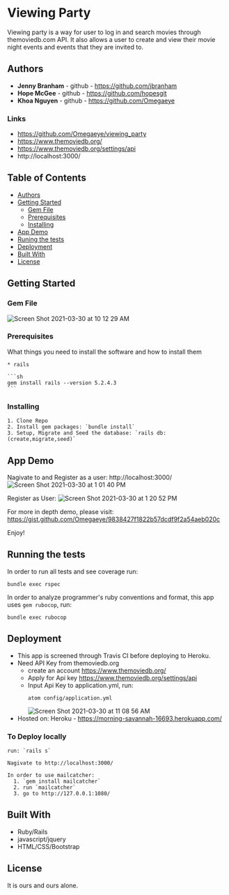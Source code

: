 # Viewing Party

Viewing party is a way for user to log in and search movies through themoviedb.com API. It also allows a user to create and view their movie night events and events that they are invited to.

## Authors

- **Jenny Branham** - github - https://github.com/jbranham
- **Hope McGee** - github - https://github.com/hopesgit
- **Khoa Nguyen** - github - https://github.com/Omegaeye

### Links
  * https://github.com/Omegaeye/viewing_party
  * https://www.themoviedb.org/
  * https://www.themoviedb.org/settings/api
  * http://localhost:3000/
## Table of Contents

  - [Authors](#authors)
  - [Getting Started](#getting-started)
    - [Gem File](#gem-file)
    - [Prerequisites](#prerequisites)
    - [Installing](#installing)
  - [App Demo](#app-demo)
  - [Runing the tests](#running-the-tests)
  - [Deployment](#deployment)
  - [Built With](#built-with)
  - [License](#license)

## Getting Started

### Gem File

![Screen Shot 2021-03-30 at 10 12 29 AM](https://user-images.githubusercontent.com/46826902/113021261-a4938d80-9140-11eb-8b2e-b2e15cec2f0a.png)


### Prerequisites

What things you need to install the software and how to install them

    * rails

    ```sh
    gem install rails --version 5.2.4.3
    ```

### Installing

    1. Clone Repo
    2. Install gem packages: `bundle install`
    3. Setup, Migrate and Seed the database: `rails db:(create,migrate,seed)`

## App Demo

Nagivate to and Register as a user: http://localhost:3000/
![Screen Shot 2021-03-30 at 1 01 40 PM](https://user-images.githubusercontent.com/46826902/113042806-da447080-9158-11eb-8e21-b7499ea825ac.png)

Register as User:
![Screen Shot 2021-03-30 at 1 20 52 PM](https://user-images.githubusercontent.com/46826902/113044403-d1ed3500-915a-11eb-8b2f-f238b602f5d6.png)

For more in depth demo, please visit: https://gist.github.com/Omegaeye/9838427f1822b57dcdf9f2a54aeb020c

Enjoy!


## Running the tests

In order to run all tests and see coverage run:

```
bundle exec rspec
```

In order to analyze programmer's ruby conventions and format, this app uses `gem rubocop`, run:

```
bundle exec rubocop
```

## Deployment
  * This app is screened through Travis CI before deploying to Heroku.
  * Need API Key from themoviedb.org
      * create an account https://www.themoviedb.org/
      * Apply for Api key https://www.themoviedb.org/settings/api
      * Input Api Key to application.yml, run:  
        ```
        atom config/application.yml
        ```
        ![Screen Shot 2021-03-30 at 11 08 56 AM](https://user-images.githubusercontent.com/46826902/113028529-9c3f5080-9148-11eb-935a-d39b8076bf17.png)
  * Hosted on: Heroku - https://morning-savannah-16693.herokuapp.com/

### To Deploy locally
    run: `rails s`

    Nagivate to http://localhost:3000/

    In order to use mailcatcher:
      1. `gem install mailcatcher`
      2. run `mailcatcher`
      3. go to http://127.0.0.1:1080/

## Built With

  - Ruby/Rails
  - javascript/jquery
  - HTML/CSS/Bootstrap

## License

  It is ours and ours alone.

